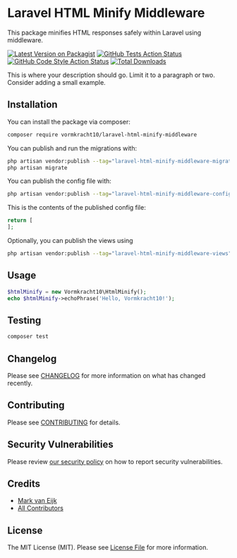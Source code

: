 # Laravel HTML Minify Middleware

This package minifies HTML responses safely within Laravel using middleware.

[![Latest Version on Packagist](https://img.shields.io/packagist/v/vormkracht10/laravel-html-minify-middleware.svg?style=flat-square)](https://packagist.org/packages/vormkracht10/laravel-html-minify-middleware)
[![GitHub Tests Action Status](https://img.shields.io/github/actions/workflow/status/vormkracht10/laravel-html-minify-middleware/run-tests.yml?branch=main&label=tests&style=flat-square)](https://github.com/vormkracht10/laravel-html-minify-middleware/actions?query=workflow%3Arun-tests+branch%3Amain)
[![GitHub Code Style Action Status](https://img.shields.io/github/actions/workflow/status/vormkracht10/laravel-html-minify-middleware/fix-php-code-style-issues.yml?branch=main&label=code%20style&style=flat-square)](https://github.com/vormkracht10/laravel-html-minify-middleware/actions?query=workflow%3A"Fix+PHP+code+style+issues"+branch%3Amain)
[![Total Downloads](https://img.shields.io/packagist/dt/vormkracht10/laravel-html-minify-middleware.svg?style=flat-square)](https://packagist.org/packages/vormkracht10/laravel-html-minify-middleware)

This is where your description should go. Limit it to a paragraph or two. Consider adding a small example.

## Installation

You can install the package via composer:

```bash
composer require vormkracht10/laravel-html-minify-middleware
```

You can publish and run the migrations with:

```bash
php artisan vendor:publish --tag="laravel-html-minify-middleware-migrations"
php artisan migrate
```

You can publish the config file with:

```bash
php artisan vendor:publish --tag="laravel-html-minify-middleware-config"
```

This is the contents of the published config file:

```php
return [
];
```

Optionally, you can publish the views using

```bash
php artisan vendor:publish --tag="laravel-html-minify-middleware-views"
```

## Usage

```php
$htmlMinify = new Vormkracht10\HtmlMinify();
echo $htmlMinify->echoPhrase('Hello, Vormkracht10!');
```

## Testing

```bash
composer test
```

## Changelog

Please see [CHANGELOG](CHANGELOG.md) for more information on what has changed recently.

## Contributing

Please see [CONTRIBUTING](CONTRIBUTING.md) for details.

## Security Vulnerabilities

Please review [our security policy](../../security/policy) on how to report security vulnerabilities.

## Credits

- [Mark van Eijk](https://github.com/markvaneijk)
- [All Contributors](../../contributors)

## License

The MIT License (MIT). Please see [License File](LICENSE.md) for more information.
